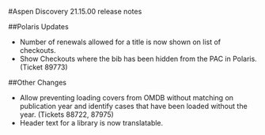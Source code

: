 #Aspen Discovery 21.15.00 release notes

##Polaris Updates
- Number of renewals allowed for a title is now shown on list of checkouts. 
- Show Checkouts where the bib has been hidden from the PAC in Polaris. (Ticket 89773)

##Other Changes
- Allow preventing loading covers from OMDB without matching on publication year and identify cases that have been loaded without the year. (Tickets 88722, 87975)
- Header text for a library is now translatable.